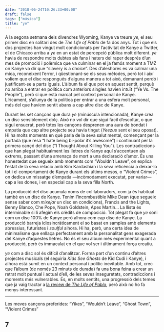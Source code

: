 ```yaml
---
date: "2018-06-24T10:26:33+00:00"
draft: false
tags: ["música"]
title: "ye"
---
```

A la segona setmana dels divendres Wyoming, Kanye va treure *ye*, el seu primer disc en solitari des de *The Life of Pablo* de fa dos anys. Tot i que els dos projectes han vingut molt condicionats per l’activitat de Kanye a Twitter, el de Chicaco arriba a *ye* en un estat de percepció pública molt diferent. *ye* havia de respondre molts dubtes als fans i haters del raper després d’un mes de promoció i polèmica que va culminar en el ja famós moment a TMZ on Kanye va dir que “slavery is a choice”. Des d’aleshores es va calmar una mica, reconeixent l’error, i qüestionant-se els seus mètodes, però tot i així volíem que el disc respongués d’alguna manera a tot això, demanant perdó i justificant-se a parts iguals. L’àlbum fa el que pot en aquest sentit, perquè no arriba a entrar en política com anteriors singles havien intuït (“Ye Vs. The People”), però sí que està marcat pel context personal de Kanye. Líricament, s’allunya de la política per entrar a una esfera molt personal, més del que havíem sentit abans a cap altre disc de Kanye.<!-- more -->

Durant les set cançons que dura *ye* (minúscula intencionada), Kanye crea un disc sensiblement dolç. Això no vol dir que sigui fàcil d’escoltar, o que sigui ensucrat, però totes les cançons desprenen una aura de bondat i empatia que cap altre projecte seu havia tingut (*Yeezus* sent el seu oposat). Hi ha molts moments en què parla de la seva salut mental, començant per la portada (que resa “I hate being bi-polar it’s awesome”) i continuant per la primera cançó del disc (“I Thought About Killing You”). Les contradiccions que han plegat habitualment les lletres de Kanye aquí s’accentuen als extrems, passant d’una amenaça de mort a una declaració d’amor. És una honestedat que segueix amb moments com “Wouldn’t Leave”, on explica l’estat de la seva relació amb Kim Kardashian i la seva reticència a deixar-lo tot i el comportament de Kanye durant els últims mesos, o “Violent Crimes”, on dedica un missatge d’empatia —incòmodament executat, per variar— cap a les dones, i en especial cap a la seva filla North.

La producció del disc acumula noms de col·laboradors, com ja és habitual també en un disc de Kanye. Tenim l’incombustible Mike Dean (que segueix sense saber com *mixejar* un disc en condicions), Francis and the Lights, Benny Blanco, Che Pope, Noah Goldstein, Apex Martin… La llista és interminable si li afegim els crèdits de composició. Tot plegat fa que *ye* soni com un disc 100% de Kanye però alhora com cap disc de Kanye. La producció barreja idiosincràticament el so basat en samples amb elements abressius, futuristes i *soulful* alhora. Hi ha, però, una certa idea de minimalisme que enllaça perfectament amb la personalitat gens exagerada del Kanye d’aquestes lletres. No és el seu àlbum més experimental quant a producció, però és immaculat en el que vol ser i últimament força creatiu.

*ye* com a disc sol és difícil d’analitzar. Forma part d’un continu d’altres projectes musicals (el seguiria *Kids See Ghosts* de Kid Cudi i Kanye), i alhora està sumit en un context personal i polític inevitable. Amb tot, crec que l’àlbum (de només 23 minuts de durada) fa una bona feina a crear un retrat molt puntual i actual d’ell, de les seves inseguretats, contradiccions i moments més vulnerables. És, en molts sentits, una progressió dels temes que ja vaig tractar a [la review de *The Life of Pablo*](http://enricllonch.com/post/151572033884/the-life-of-pablo), però això no ho fa menys interessant.

***

Les meves cançons preferides: “Yikes”, “Wouldn’t Leave”, “Ghost Town”, “Violent Crimes”

## 7